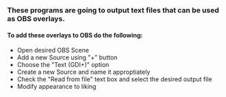 <h3>These programs are going to output text files that can be used as OBS overlays.</h3>

<h4>To add these overlays to OBS do the following:</h4>

<ul>
  <li>Open desired OBS Scene </li>
  <li>Add a new Source using "+" button</li>
  <li>Choose the "Text (GDI+)" option</li>
  <li>Create a new Source and name it approptiately</li>
  <li>Check the "Read from file" text box and select the desired output file</li>
  <li>Modify appearance to liking</li>
</ul>
